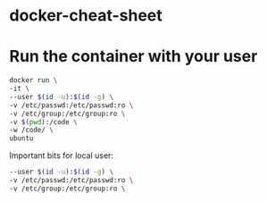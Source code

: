 # docker-cheat-sheet

# Run the container with your user

```bash
docker run \
-it \
--user $(id -u):$(id -g) \
-v /etc/passwd:/etc/passwd:ro \
-v /etc/group:/etc/group:ro \
-v $(pwd):/code \
-w /code/ \
ubuntu
```

Important bits for local user:

```bash
--user $(id -u):$(id -g) \
-v /etc/passwd:/etc/passwd:ro \
-v /etc/group:/etc/group:ro \
